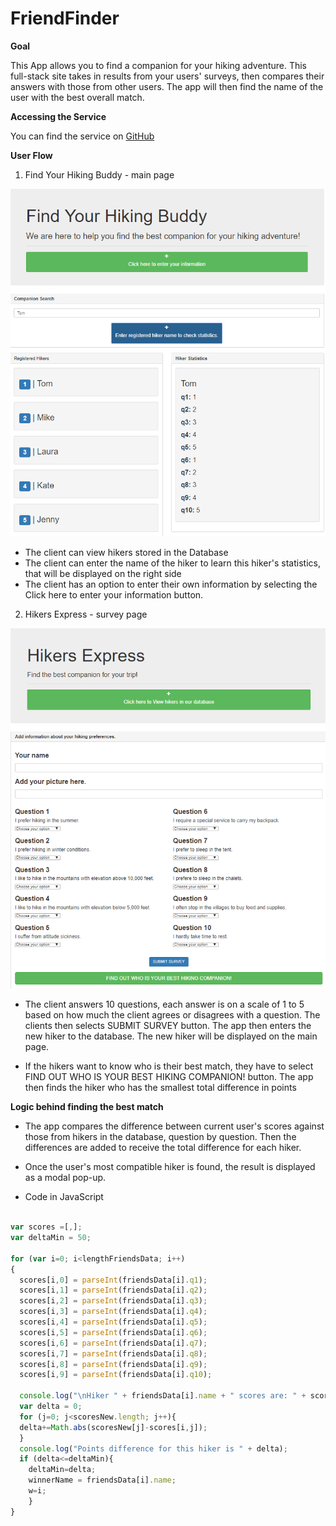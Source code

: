 # FriendFinder


**Goal**


This App allows you to find a companion for your hiking adventure. This full-stack site takes in results from your users' surveys, then compares their answers with those from other users. The app will then find the name of the user with the best overall match.


**Accessing the Service**


You can find the service on
[GitHub](https://intense-tor-98774.herokuapp.com/)


**User Flow**

1. Find Your Hiking Buddy - main page

![Main Page](/images/FriendFinder_main.png)


* The client can view hikers stored in the Database 
* The client can enter the name of the hiker to learn this hiker's statistics, that will be displayed on the right side
* The client has an option to enter their own information by selecting the
 Click here to enter your information
 button.

 2. Hikers Express - survey page

 ![Survey Page](./images/FriendFinder_survey.png)

 * The client answers 10 questions, each answer is on a scale of 1 to 5 based on how much the client agrees or disagrees with a question.
 The clients then selects
 SUBMIT SURVEY
  button.
 The app then enters the new hiker to the database. The new hiker will be displayed on the main page.

 * If the hikers want to know who is their best match, they have to select
 FIND OUT WHO IS YOUR BEST HIKING COMPANION!
  button.
  The app then finds the hiker who has the smallest total difference in points 


**Logic behind finding the best match**

* The app compares the difference between current user's scores against those from hikers in the database, question by question. Then the differences are added to receive the total difference for each hiker.

* Once the user's most compatible hiker is found, the result is displayed as a modal pop-up.

* Code in JavaScript


```javascript

var scores =[,];
var deltaMin = 50;

for (var i=0; i<lengthFriendsData; i++)
{
  scores[i,0] = parseInt(friendsData[i].q1);
  scores[i,1] = parseInt(friendsData[i].q2);
  scores[i,2] = parseInt(friendsData[i].q3);
  scores[i,3] = parseInt(friendsData[i].q4);
  scores[i,4] = parseInt(friendsData[i].q5);
  scores[i,5] = parseInt(friendsData[i].q6);
  scores[i,6] = parseInt(friendsData[i].q7);
  scores[i,7] = parseInt(friendsData[i].q8);
  scores[i,8] = parseInt(friendsData[i].q9);
  scores[i,9] = parseInt(friendsData[i].q10);

  console.log("\nHiker " + friendsData[i].name + " scores are: " + scores);
  var delta = 0;
  for (j=0; j<scoresNew.length; j++){
  delta+=Math.abs(scoresNew[j]-scores[i,j]);
  }
  console.log("Points difference for this hiker is " + delta);
  if (delta<=deltaMin){
    deltaMin=delta;
    winnerName = friendsData[i].name;
    w=i;
    }     
}
```




